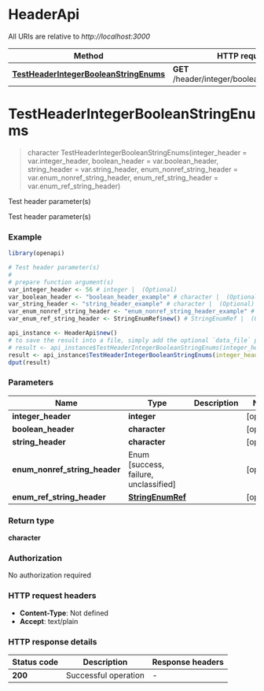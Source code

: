 # HeaderApi

All URIs are relative to *http://localhost:3000*

Method | HTTP request | Description
------------- | ------------- | -------------
[**TestHeaderIntegerBooleanStringEnums**](HeaderApi.md#TestHeaderIntegerBooleanStringEnums) | **GET** /header/integer/boolean/string/enums | Test header parameter(s)


# **TestHeaderIntegerBooleanStringEnums**
> character TestHeaderIntegerBooleanStringEnums(integer_header = var.integer_header, boolean_header = var.boolean_header, string_header = var.string_header, enum_nonref_string_header = var.enum_nonref_string_header, enum_ref_string_header = var.enum_ref_string_header)

Test header parameter(s)

Test header parameter(s)

### Example
```R
library(openapi)

# Test header parameter(s)
#
# prepare function argument(s)
var_integer_header <- 56 # integer |  (Optional)
var_boolean_header <- "boolean_header_example" # character |  (Optional)
var_string_header <- "string_header_example" # character |  (Optional)
var_enum_nonref_string_header <- "enum_nonref_string_header_example" # character |  (Optional)
var_enum_ref_string_header <- StringEnumRef$new() # StringEnumRef |  (Optional)

api_instance <- HeaderApi$new()
# to save the result into a file, simply add the optional `data_file` parameter, e.g.
# result <- api_instance$TestHeaderIntegerBooleanStringEnums(integer_header = var_integer_header, boolean_header = var_boolean_header, string_header = var_string_header, enum_nonref_string_header = var_enum_nonref_string_header, enum_ref_string_header = var_enum_ref_string_headerdata_file = "result.txt")
result <- api_instance$TestHeaderIntegerBooleanStringEnums(integer_header = var_integer_header, boolean_header = var_boolean_header, string_header = var_string_header, enum_nonref_string_header = var_enum_nonref_string_header, enum_ref_string_header = var_enum_ref_string_header)
dput(result)
```

### Parameters

Name | Type | Description  | Notes
------------- | ------------- | ------------- | -------------
 **integer_header** | **integer**|  | [optional] 
 **boolean_header** | **character**|  | [optional] 
 **string_header** | **character**|  | [optional] 
 **enum_nonref_string_header** | Enum [success, failure, unclassified] |  | [optional] 
 **enum_ref_string_header** | [**StringEnumRef**](.md)|  | [optional] 

### Return type

**character**

### Authorization

No authorization required

### HTTP request headers

 - **Content-Type**: Not defined
 - **Accept**: text/plain

### HTTP response details
| Status code | Description | Response headers |
|-------------|-------------|------------------|
| **200** | Successful operation |  -  |

